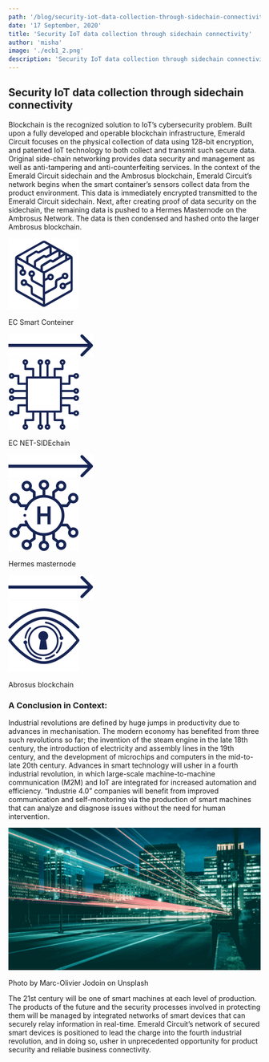 ```yaml
---
path: '/blog/security-iot-data-collection-through-sidechain-connectivity'
date: '17 September, 2020'
title: 'Security IoT data collection through sidechain connectivity'
author: 'misha'
image: './ecb1_2.png'
description: 'Security IoT data collection through sidechain connectivity'
---
```


<div>
      <div class="article-blog-content-article2">
        <div class="container">
          <div class="article-blog-content">
            <h2 class="article-blog-main-title-h2">
              Security IoT data collection through sidechain
              connectivity
            </h2>
            <p class="article-blog-content-text">
              Blockchain is the
              <span class="article-blog-content-text-span">recognized solution</span>
              to IoT’s
              cybersecurity problem. Built upon a fully developed and
              operable blockchain infrastructure, Emerald Circuit focuses on the physical collection of data using
              128-bit encryption, and patented IoT technology to both collect and transmit such secure data. Original
              side-chain networking provides data security and management as well as anti-tampering and
              anti-counterfeiting services. In the context of the Emerald Circuit sidechain and the Ambrosus
              blockchain, Emerald Circuit’s network begins when the smart container’s sensors collect data from the
              product environment. This data is immediately encrypted transmitted to the Emerald Circuit sidechain.
              Next, after creating proof of data security on the sidechain, the remaining data is pushed to a Hermes
              Masternode on the Ambrosus Network. The data is then condensed and hashed onto the larger Ambrosus
              blockchain.
            </p>
            <div class="article-blog-content-icons">
              <div class="article-blog-content-icon">
                <div class="article-blog-content-icon-container">
                  <div class="article-blog-content-icon-first">
                    <img
                      src="./blog-article-icon-square.svg"
                    />
                  </div>
                  <div class="article-blog-content-icon-first-block">
                    <p class="article-blog-content-icon-first-block-text">EC Smart Conteiner</p>
                  </div>
                </div>
              </div>
              <div class="svg-arrow">
                <img
                  src="./blog-article-blue-arrow.svg"
                />
              </div>
              <div class="article-blog-content-icon">
                <div class="article-blog-content-icon-container">
                  <div class="article-blog-content-icon-first">
                    <img
                      src="./blog-article-icon2.svg"
                    />
                  </div>
                  <div class="article-blog-content-icon-first-block">
                    <p class="article-blog-content-icon-first-block-text">EC NET-SIDEchain</p>
                  </div>
                </div>
              </div>
              <div class="svg-arrow">
                <img
                  src="./blog-article-blue-arrow1.svg"
                />
              </div>
              <div class="article-blog-content-icon">
                <div class="article-blog-content-icon-container">
                  <div class="article-blog-content-icon-first">
                    <img
                      src="./blog-article-icon3.svg"
                    />
                  </div>
                  <div class="article-blog-content-icon-first-block">
                    <p class="article-blog-content-icon-first-block-text">Hermes masternode</p>
                  </div>
                </div>
              </div>
              <div class="svg-arrow">
                <img
                  src="./blog-article-blue-arrow2.svg"
                />
              </div>
              <div class="article-blog-content-icon">
                <div class="article-blog-content-icon-container">
                  <div class="article-blog-content-icon-first">
                    <img
                      src="./blog-article-icon4.svg"
                    />
                  </div>
                  <div class="article-blog-content-icon-first-block">
                    <p class="article-blog-content-icon-first-block-text">Abrosus blockchain</p>
                  </div>
                </div>
              </div>
            </div>
            <h3 class="article-blog-main-title-h3">A Conclusion in Context:</h3>
            <p class="article-blog-content-text">
              Industrial revolutions are defined by huge jumps in productivity
              due to advances in mechanisation. The modern economy has benefited from three such revolutions so far;
              the invention of the steam engine in the late 18th century, the introduction of electricity and assembly
              lines in the 19th century, and the development of microchips and computers in the mid-to-late 20th
              century. Advances in smart technology will usher in a fourth industrial revolution, in which large-scale
              machine-to-machine communication (M2M) and IoT are integrated for increased automation and efficiency.
              “Industrie 4.0” companies will benefit from improved communication and self-monitoring via the
              production of smart machines that can analyze and diagnose issues without the need for human
              intervention.
            </p>
            <img class="articles-bg-img" src='./blog-article-city-bg.png' alt="img" />
            <p class="article-blog-content-text photo-description">
              Photo by
              <span class="photo-description-span"> Marc-Olivier Jodoin </span>
              on
              <span class="photo-description-span"> Unsplash</span>
            </p>
            <p class="article-blog-content-text">
              The 21st century will be one of smart machines at each level of
              production. The products of the future and the security processes involved in protecting them will be
              managed by integrated networks of smart devices that can securely relay information in real-time.
              Emerald Circuit’s network of secured smart devices is positioned to lead the charge into the fourth
              industrial revolution, and in doing so, usher in unprecedented opportunity for product security and
              reliable business connectivity.
            </p>
          </div>
        </div>
      </div>
    </div>